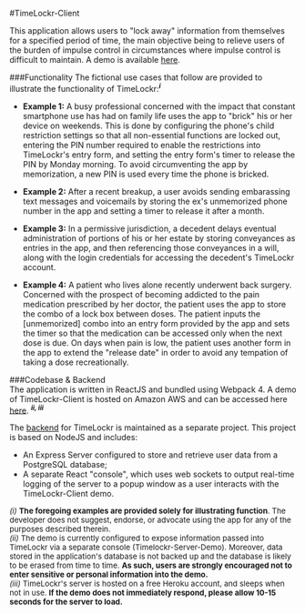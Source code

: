#TimeLockr-Client

This application allows users to "lock away" information from themselves for a specified period of time, the main objective being to relieve users of the burden of impulse control in circumstances where impulse control is difficult to maintain. A demo is available [here](https://timelockr.hillert.dev).<br>

###Functionality
The fictional use cases that follow are provided to illustrate the functionality of TimeLockr:<sup>__***i***__</sup>

* **Example 1:** A busy professional concerned with the impact that constant smartphone use has had on family life uses the app to "brick" his or her device on weekends. This is done by configuring the phone's child restriction settings so that all non-essential functions are locked out, entering the PIN number required to enable the restrictions into TimeLockr's entry form, and setting the entry form's timer to release the PIN by Monday morning.  To avoid circumventing the app by memorization, a new PIN is used every time the phone is bricked.<br>

* **Example 2:** After a recent breakup, a user avoids sending embarassing text messages and voicemails by storing the ex's unmemorized phone number in the app and setting a timer to release it after a month.<br>

* **Example 3:** In a permissive jurisdiction, a decedent delays eventual administration of portions of his or her estate by storing conveyances as entries in the app, and then referencing those conveyances in a will, along with the login credentials for accessing the decedent's TimeLockr account.<br>

* **Example 4:** A patient who lives alone recently underwent back surgery.  Concerned with the prospect of becoming addicted to the pain medication prescribed by her doctor, the patient uses the app to store the combo of a lock box between doses. The patient inputs the [unmemorized] combo into an entry form provided by the app and sets the timer so that the medication can be accessed only when the next dose is due. On days when pain is low, the patient uses another form in the app to extend the "release date" in order to avoid any tempation of taking a dose recreationally.<br>

###Codebase & Backend<br>
The application is written in ReactJS and bundled using Webpack 4. A demo of TimeLockr-Client is hosted on Amazon AWS and can be accessed here [here](https://timelockr.hillert.dev). <sup>__***ii, iii***__</sup> 

The [backend](https://github.com/jehillert/timelockr-server-demo) for TimeLockr is maintained as a separate project.  This project is based on NodeJS and includes:
<ul>
    <li>An Express Server configured to store and retrieve user data from a PostgreSQL database;</li>
    <li>A separate React "console", which uses web sockets to output real-time logging of the server to a popup window as a user interacts with the TimeLockr-Client demo.</li>
</ul>

<span style="font-size:10pt;">*(i)* __The foregoing examples are provided solely for illustrating function__. </span> <span style="font-size:10pt;">The developer does not suggest, endorse, or advocate using the app for any of the purposes described therein.</span><br>
<span style="font-size:10pt;">*(ii)* The demo is currently configured to expose information passed into TimeLockr via a separate console (Timelockr-Server-Demo). Moreover, data stored in the application's database is not backed up and the database is likely to be erased from time to time. **As such, users are strongly encouraged not to enter sensitive or personal information into the demo.** </span> <br>
<span style="font-size:10pt;">*(iii)* TimeLockr's server is hosted on a free Heroku account, and sleeps when not in use. **If the demo does not immediately respond, please allow 10-15 seconds for the server to load.**</span>  
</span>
